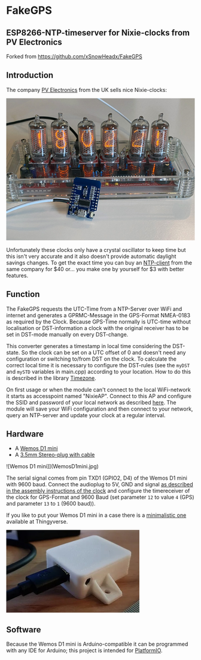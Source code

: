 # FakeGPS
## ESP8266-NTP-timeserver for Nixie-clocks from PV Electronics
Forked from https://github.com/xSnowHeadx/FakeGPS  

## Introduction
The company [PV Electronics](https://www.pvelectronics.co.uk) from the UK sells nice Nixie-clocks:

![IN-8_Nixie-Clock](pictures/IN-8_Nixie-Clock.jpg)

Unfortunately these clocks only have a crystal oscillator to keep time but this isn't very accurate and it also doesn't provide automatic daylight savings changes. To get the exact time you can buy an [NTP-client](https://www.pvelectronics.co.uk/index.php?main_page=product_info&cPath=10&products_id=188) from the same company for $40 or... you make one by yourself for $3 with better features. 

## Function
The FakeGPS requests the UTC-Time from a NTP-Server over WiFi and internet and generates a GPRMC-Message in the GPS-Format NMEA-0183 as required by the Clock. Because GPS-Time normally is UTC-time without localisation or DST-information a clock with the original receiver has to be set in DST-mode manually on every DST-change. 

This converter generates a timestamp in local time considering the DST-state. So the clock can be set on a UTC offset of 0 and doesn't need any configuration or switching to/from DST on the clock. To calculate the correct local time it is necessary to configure the DST-rules (see the `myDST` and `mySTD` variables in main.cpp) according to your location. How to do this is described in the library [Timezone](https://github.com/JChristensen/Timezone). 

On first usage or when the module can't connect to the local WiFi-network it starts as accesspoint named "NixieAP". Connect to this AP and configure the SSID and password of your local network as described [here](https://github.com/tzapu/WiFiManager). The module will save your WiFi configuration and then connect to your network, query an NTP-server and update your clock at a regular interval.

## Hardware
* A [Wemos D1 mini](https://www.aliexpress.com/item/32651747570.html)
* A [3.5mm Stereo-plug with cable](https://www.aliexpress.com/item/4000341990326.html)

![Wemos D1 mini]](WemosD1mini.jpg)

The serial signal comes from pin TXD1 (GPIO2, D4) of the Wemos D1 mini with 9600 baud. Connect the audioplug to 5V, GND and signal [as described in the assembly instructions of the clock](pictures/manual_excerpt.png) and configure the timereceiver of the clock for GPS-Format and 9600 Baud (set parameter `12` to value `4` (GPS) and parameter `13` to `1` (9600 baud)).

If you like to put your Wemos D1 mini in a case there is a [minimalistic one](https://www.thingiverse.com/thing:2764626) available at Thingyverse.


![Thinyverse Wemos D1 mini case](pictures/FakeGPS_Case.jpg)
 
## Software
Because the Wemos D1 mini is Arduino-compatible it can be programmed with any IDE for Arduino; this project is intended for [PlatformIO](https://platformio.org/).